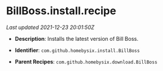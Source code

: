 # BillBoss.install.recipe

_Last updated 2021-12-23 20:01:50Z_

- **Description**: Installs the latest version of Bill Boss.

- **Identifier**: `com.github.homebysix.install.BillBoss`

- **Parent Recipes**: `com.github.homebysix.download.BillBoss`
